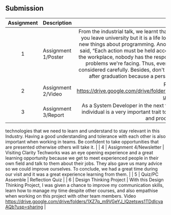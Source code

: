 ## Submission
| Assignment | Description  | Reflection |
| :-----: |  ------ | :-----: | 
| 1 | Assignment 1/Poster | From the industrial talk, we learnt that learning how to program does not stop when you leave university but it is a life long journey. We will always learn and discover new things about programming. Another point that struck us was when Mr. Ridwan said, “Each action must be held accountable”. This point kept reminding us that, in the workplace, nobody has the responsibility to teach you how to do things and the problems we're facing. Thus, every step and decision that we make has to be considered carefully. Besides, don't feel pressured if you don't get a job right away after graduation because a person with ability and talent will not be stifled. | 
| 2 | Assignment 2/Video | Reflection 2 https://drive.google.com/drive/folders/1mvdIr2ND6KDVXZv7Soc6UHQ7nUhDoaTA?usp=sharing | 
| 3 | Assignment 3/Report | As a System Developer in the next four years, being eager to learn and a curious individual is a very important trait to have because technology will always evolve and produces new kinds of
technologies that we need to learn and understand to stay relevant in this Industry. Having a
good understanding and tolerance with each other is also important when working in teams. Be
confident to take opportunities that are presented otherwise others will take it. | 
| 4 | Assignment 4/Newsletter | Visiting Clarity Techworks was an eye opening experience and a great learning opportunity because we get to meet experienced people in their own field and talk to them about their jobs. They also gave us many advice so we could improve ourselves. To conclude, we had a great time during our visit and it was a great experience learning from them. |
| 5 | Quiz/PC Assemble | Reflection Quiz |
| 6 | Design Thinking Project | With this Design Thinking Project, I was given a chance to improve my
communication skills, learn how to manage my time despite other
courses, and also empathise when working on this project with other team
members. Video https://drive.google.com/drive/folders/1XZ7q_m9VGeYJ_lQzetsws1TDdIcyaAQb?usp=sharing |
